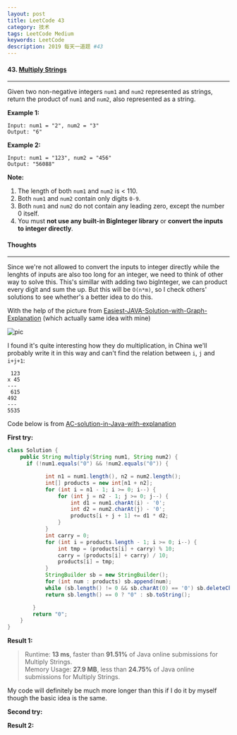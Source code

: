 ```yaml
---
layout: post
title: LeetCode 43
category: 技术
tags: LeetCode Medium
keywords: LeetCode
description: 2019 每天一道题 #43
---
```


#### 43. [Multiply Strings](https://leetcode.com/problems/multiply-strings/)
---
Given two non-negative integers `num1` and `num2` represented as strings, return the product of `num1` and `num2`, also represented as a string.

**Example 1:**
```
Input: num1 = "2", num2 = "3"
Output: "6"
```
**Example 2:**
```
Input: num1 = "123", num2 = "456"
Output: "56088"
```
**Note:**

1. The length of both `num1` and `num2` is < 110.
2. Both `num1` and `num2` contain only digits `0-9`.
3. Both `num1` and `num2` do not contain any leading zero, except the number 0 itself.
4. You must **not use any built-in BigInteger library** or **convert the inputs to integer directly**.


#### Thoughts
---
Since we're not allowed to convert the inputs to integer directly while the lenghts of inputs are also too long for an integer, we need to think of other way to solve this.  This's simillar with adding two bigInteger, we can product every digit and sum the up. But this will be `O(n*m)`, so I check others' solutions to see whether's a better idea to do this. 

With the help of the picture from [Easiest-JAVA-Solution-with-Graph-Explanation](https://leetcode.com/problems/multiply-strings/discuss/17605) (which actually same idea with mine)

![pic](https://drscdn.500px.org/photo/130178585/m%3D2048/300d71f784f679d5e70fadda8ad7d68f)

I found it's quite interesting how they do multiplication, in China we'll probably write it in this way and can't find the relation between `i`, `j` and `i+j+1`:
```
 123
x 45
---
 615
492
---
5535
```

Code below is from [AC-solution-in-Java-with-explanation](https://leetcode.com/problems/multiply-strings/discuss/17608)

**First try:**
```Java
class Solution {
    public String multiply(String num1, String num2) {
      if (!num1.equals("0") && !num2.equals("0")) {

            int n1 = num1.length(), n2 = num2.length();
            int[] products = new int[n1 + n2];
            for (int i = n1 - 1; i >= 0; i--) {
                for (int j = n2 - 1; j >= 0; j--) {
                    int d1 = num1.charAt(i) - '0';
                    int d2 = num2.charAt(j) - '0';
                    products[i + j + 1] += d1 * d2;
                }
            }
            int carry = 0;
            for (int i = products.length - 1; i >= 0; i--) {
                int tmp = (products[i] + carry) % 10;
                carry = (products[i] + carry) / 10;
                products[i] = tmp;
            }
            StringBuilder sb = new StringBuilder();
            for (int num : products) sb.append(num);
            while (sb.length() != 0 && sb.charAt(0) == '0') sb.deleteCharAt(0);
            return sb.length() == 0 ? "0" : sb.toString();

        }
        return "0";  
    }
}
```

**Result 1:**
> Runtime: **13 ms**, faster than **91.51%** of Java online submissions for Multiply Strings. \
> Memory Usage: **27.9 MB**, less than **24.75%** of Java online submissions for Multiply Strings.

My code will definitely be much more longer than this if I do it by myself though the basic idea is the same.

**Second try:**


**Result 2:**

